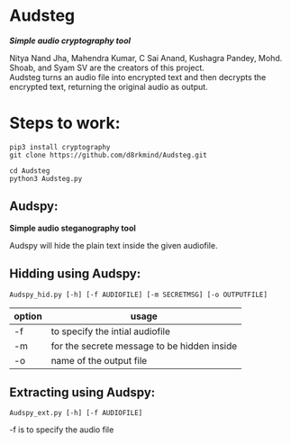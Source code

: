 <h1> Audsteg </h1>
<b><i>Simple audio cryptography tool</i></b>

Nitya Nand Jha, Mahendra Kumar, C Sai Anand, Kushagra Pandey, Mohd. Shoab, and Syam SV are the creators of this project.<br>
Audsteg turns an audio file into encrypted text and then decrypts the encrypted text, returning the original audio as output.

<h1> Steps to work: </h1>

```
pip3 install cryptography
git clone https://github.com/d8rkmind/Audsteg.git

cd Audsteg
python3 Audsteg.py
```

 <h2> Audspy:</h2>
 
 
<b></i>Simple audio steganography tool</b></i>

Audspy will hide the plain text inside the given audiofile.

<h2> Hidding using Audspy: </h2>

```
Audspy_hid.py [-h] [-f AUDIOFILE] [-m SECRETMSG] [-o OUTPUTFILE]
```

option|usage
------|-----
 -f | to specify the intial audiofile
 -m | for the secrete message to be hidden inside
 -o | name of the output file
 
 <h2> Extracting using Audspy: </h2>
 
 ```
 Audspy_ext.py [-h] [-f AUDIOFILE]
 ```
 -f is to specify the audio file 
